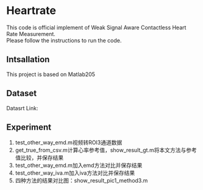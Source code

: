 # Heartrate
This code is official implement of Weak Signal Aware Contactless Heart Rate Measurement.<br>
Please follow the instructions to run the code.<br>
## Intsallation
This project is based on Matlab205
## Dataset
Datasrt Link:
## Experiment
1. test_other_way_emd.m视频转ROI3通道数据
2. get_true_from_csv.m计算心率参考值，show_result_gt.m将本文方法与参考值比较，并保存结果
3. test_other_way_emd.m加入emd方法对比并保存结果
4. test_other_way_iva.m加入iva方法对比并保存结果
5. 四种方法的结果对比图：show_result_pic1_method3.m
